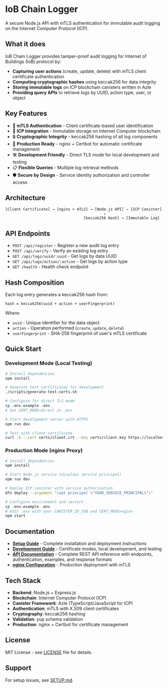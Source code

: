 # IoB Chain Logger

A secure Node.js API with mTLS authentication for immutable audit logging on the Internet Computer Protocol (ICP).

## What it does

IoB Chain Logger provides tamper-proof audit logging for Internet of Buildings (IoB) protocol by:

- **Capturing user actions** (create, update, delete) with mTLS client certificate authentication
- **Computing cryptographic hashes** using keccak256 for data integrity
- **Storing immutable logs** on ICP blockchain canisters written in Azle
- **Providing query APIs** to retrieve logs by UUID, action type, user, or object

## Key Features

- 🔐 **mTLS Authentication** - Client certificate-based user identification
- 🔗 **ICP Integration** - Immutable storage on Internet Computer blockchain  
- 🔒 **Cryptographic Integrity** - keccak256 hashing of all log components
- 🚀 **Production Ready** - nginx + Certbot for automatic certificate management
- 🛠️ **Development Friendly** - Direct TLS mode for local development and testing
- 📋 **Flexible Queries** - Multiple log retrieval methods
- 🛡️ **Secure by Design** - Service identity authorization and controller access

## Architecture

```
[Client Certificate] → [nginx + mTLS] → [Node.js API] → [ICP Canister]
                                            ↓
                                   [keccak256 Hash] → [Immutable Log]
```

## API Endpoints

- `POST /api/register` - Register a new audit log entry
- `POST /api/verify` - Verify an existing log entry
- `GET /api/logs/uuid/:uuid` - Get logs by data UUID  
- `GET /api/logs/action/:action` - Get logs by action type
- `GET /health` - Health check endpoint

## Hash Composition

Each log entry generates a keccak256 hash from:
```
hash = keccak256(uuid + action + userFingerprint)
```

Where:
- `uuid` - Unique identifier for the data object
- `action` - Operation performed (`create`, `update`, `delete`)
- `userFingerprint` - SHA-256 fingerprint of user's mTLS certificate

## Quick Start

### Development Mode (Local Testing)
```bash
# Install dependencies
npm install

# Generate test certificates for development
./scripts/generate-test-certs.sh

# Configure for direct TLS mode
cp .env.example .env
# Set CERT_MODE=direct in .env

# Start development server with HTTPS
npm run dev

# Test with client certificate
curl -k --cert certs/client.crt --key certs/client.key https://localhost:4000/cert-info
```

### Production Mode (nginx Proxy)
```bash
# Install dependencies
npm install

# Start Node.js service (displays service principal)
npm run dev

# Deploy ICP canister with service authorization
dfx deploy --argument "(opt principal \"YOUR_SERVICE_PRINCIPAL\")"

# Configure environment and restart
cp .env.example .env
# Edit .env with your CANISTER_ID_IOB and CERT_MODE=nginx
npm start
```

## Documentation

- **[Setup Guide](SETUP.md)** - Complete installation and deployment instructions
- **[Development Guide](DEVELOPMENT.md)** - Certificate modes, local development, and testing
- **[API Documentation](API.md)** - Complete REST API reference with endpoints, authentication, examples, and response formats
- **[nginx Configuration](nginx/setup-nginx.md)** - Production deployment with mTLS

## Tech Stack

- **Backend**: Node.js + Express.js
- **Blockchain**: Internet Computer Protocol (ICP)
- **Canister Framework**: Azle (TypeScript/JavaScript for ICP)
- **Authentication**: mTLS with X.509 client certificates
- **Cryptography**: keccak256 hashing
- **Validation**: yup schema validation
- **Production**: nginx + Certbot for certificate management

## License

MIT License - see [LICENSE](LICENSE) file for details.

## Support

For setup issues, see [SETUP.md](SETUP.md).